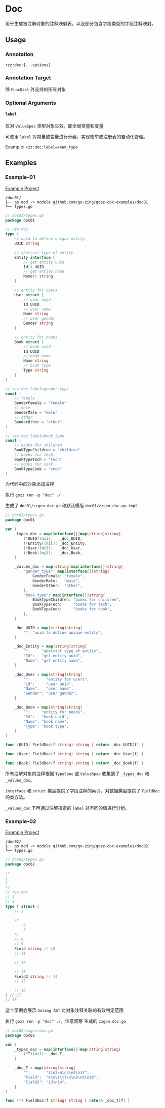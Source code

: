 # Doc

用于生成被注解对象的注释映射表，以及部分包含字段类型的字段注释映射。

## Usage

### Annotation

`+zz:doc:[...options]`

### Annotation Target

除 `FuncDecl` 外支持的所有对象

### Optional Arguments

#### `label`

仅对 `ValueSpec` 类型对象生效，即全局常量和变量

可使用 `label` 对常量或变量进行分组，实现枚举或注册表的自动化管理。

Example: `+zz:doc:label=enum_type`

## Examples

### Example-01

[Example Project](https://github.com/go-zing/gozz-doc-examples/tree/main/doc01)

```
/doc01/
├── go.mod -> module github.com/go-zing/gozz-doc-examples/doc01
└── types.go
```

```go
// doc01/types.go
package doc01

// +zz:doc
type (
	// uuid to define unique entity
	UUID string

	// abstract type of entity
	Entity interface {
		// get entity uuid
		Id() UUID
		// get entity name
		Name() string
	}

	// entity for users
	User struct {
		// user uuid
		Id UUID
		// user name
		Name string
		// user gender
		Gender string
	}

	// entity for books
	Book struct {
		// book uuid
		Id UUID
		// book name
		Name string
		// book type
		Type string
	}
)

// +zz:doc:label=gender_type
const (
	// female
	GenderFemale = "female"
	// male
	GenderMale = "male"
	// other
	GenderOther = "other"
)

// +zz:doc:label=book_type
const (
	// books for children
	BookTypeChildren = "children"
	// books for tech
	BookTypeTech = "tech"
	// books for cook
	BookTypeCook = "cook"
)
```

为代码中的对象添加注释

执行 `gozz run -p "doc" ./`

生成了 `doc01/zzgen.doc.go` 和默认模版 `doc01/zzgen.doc.go.tmpl`

```go
// doc01/types.go
package doc01

var (
	_types_doc = map[interface{}]map[string]string{
		(*UUID)(nil):   _doc_UUID,
		(*Entity)(nil): _doc_Entity,
		(*User)(nil):   _doc_User,
		(*Book)(nil):   _doc_Book,
	}

	_values_doc = map[string]map[interface{}]string{
		"gender_type": map[interface{}]string{
			GenderFemale: "female",
			GenderMale:   "male",
			GenderOther:  "other",
		},
		"book_type": map[interface{}]string{
			BookTypeChildren: "books for children",
			BookTypeTech:     "books for tech",
			BookTypeCook:     "books for cook",
		},
	}

	_doc_UUID = map[string]string{
		"": "uuid to define unique entity",
	}

	_doc_Entity = map[string]string{
		"":     "abstract type of entity",
		"Id":   "get entity uuid",
		"Name": "get entity name",
	}

	_doc_User = map[string]string{
		"":       "entity for users",
		"Id":     "user uuid",
		"Name":   "user name",
		"Gender": "user gender",
	}

	_doc_Book = map[string]string{
		"":     "entity for books",
		"Id":   "book uuid",
		"Name": "book name",
		"Type": "book type",
	}
)

func (UUID) FieldDoc(f string) string { return _doc_UUID[f] }

func (User) FieldDoc(f string) string { return _doc_User[f] }

func (Book) FieldDoc(f string) string { return _doc_Book[f] }
```

所有注解对象的注释根据  `TypeSpec` 或 `ValueSpec` 收集到了 `_types_doc` 和 `_values_doc`。

`interface` 和 `struct` 类型提供了字段注释的索引，对数据类型提供了 `FieldDoc` 的类方法。

`_values_doc` 下再通过注解指定的 `label` 对不同的值进行分组。

### Example-02

[Example Project](https://github.com/go-zing/gozz-doc-examples/tree/main/doc02)

```
/doc02/
├── go.mod -> module github.com/go-zing/gozz-doc-examples/doc02
└── types.go
```

```go
// doc02/types.go
package doc02

/*
1
2
*/
// +zz:doc
// 3
// 4
type T struct {
	// 5

	/*
		6
		7
	*/
	// 8
	// 9
	Field string // 10
	// 11

	// 12

	// 13
	Field2 string // 14
	// 15

	// 16
} // 17
// 18
```

这个示例会展示 `Golang AST` 对对象注释关联的有效判定范围


执行 `gozz run -p "doc" ./`，注意观察 生成的 `zzgen.doc.go` 

```go
// doc02/zzgen.doc.go
package doc02

var (
	_types_doc = map[interface{}]map[string]string{
		(*T)(nil): _doc_T,
	}

	_doc_T = map[string]string{
		"":       "1\n2\n\n3\n4\n17",
		"Field":  "6\n\t\t7\n\n8\n9\n10",
		"Field2": "13\n14",
	}
)

func (T) FieldDoc(f string) string { return _doc_T[f] }
```